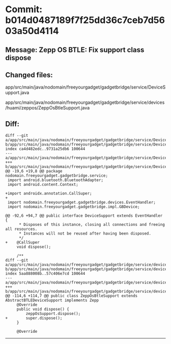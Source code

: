 # Commit: b014d0487189f7f25dd36c7ceb7d5603a50d4114
## Message: Zepp OS BTLE: Fix support class dispose
## Changed files:
app/src/main/java/nodomain/freeyourgadget/gadgetbridge/service/DeviceSupport.java

app/src/main/java/nodomain/freeyourgadget/gadgetbridge/service/devices/huami/zeppos/ZeppOsBtleSupport.java

## Diff:
```
diff --git a/app/src/main/java/nodomain/freeyourgadget/gadgetbridge/service/DeviceSupport.java b/app/src/main/java/nodomain/freeyourgadget/gadgetbridge/service/DeviceSupport.java
index ca4d482edc..9731a25db6 100644
--- a/app/src/main/java/nodomain/freeyourgadget/gadgetbridge/service/DeviceSupport.java
+++ b/app/src/main/java/nodomain/freeyourgadget/gadgetbridge/service/DeviceSupport.java
@@ -19,6 +19,8 @@ package nodomain.freeyourgadget.gadgetbridge.service;
 import android.bluetooth.BluetoothAdapter;
 import android.content.Context;
 
+import androidx.annotation.CallSuper;
+
 import nodomain.freeyourgadget.gadgetbridge.devices.EventHandler;
 import nodomain.freeyourgadget.gadgetbridge.impl.GBDevice;
 
@@ -92,6 +94,7 @@ public interface DeviceSupport extends EventHandler {
      * Disposes of this instance, closing all connections and freeing all resources.
      * Instances will not be reused after having been disposed.
      */
+    @CallSuper
     void dispose();
 
     /**
diff --git a/app/src/main/java/nodomain/freeyourgadget/gadgetbridge/service/devices/huami/zeppos/ZeppOsBtleSupport.java b/app/src/main/java/nodomain/freeyourgadget/gadgetbridge/service/devices/huami/zeppos/ZeppOsBtleSupport.java
index 5aa888008b..57c406e7cd 100644
--- a/app/src/main/java/nodomain/freeyourgadget/gadgetbridge/service/devices/huami/zeppos/ZeppOsBtleSupport.java
+++ b/app/src/main/java/nodomain/freeyourgadget/gadgetbridge/service/devices/huami/zeppos/ZeppOsBtleSupport.java
@@ -114,6 +114,7 @@ public class ZeppOsBtleSupport extends AbstractBTLEDeviceSupport implements Zepp
     @Override
     public void dispose() {
         zeppOsSupport.dispose();
+        super.dispose();
     }
 
     @Override
```
-----------------------------------
